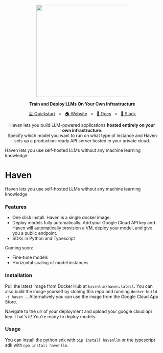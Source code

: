 <p align="center">
  <a href="https://havenllm.com"><img src="https://github.com/havenhq/haven/assets/122226645/3ce54c45-668d-42c9-84fb-c62d8d38b643" width="300"/></a>
</p>

<p align="center">
    <b>Train and Deploy LLMs On Your Own Infrastructure</b>
</p>

<div align="center">

[💻 Quickstart]()
<span>&nbsp;&nbsp;•&nbsp;&nbsp;</span>
[🏠 Website]()
<span>&nbsp;&nbsp;•&nbsp;&nbsp;</span>
[📄 Docs]()
<span>&nbsp;&nbsp;•&nbsp;&nbsp;</span>
[💬 Slack]()

<p align="center">
    Haven lets you build LLM-powered applications <b>hosted entirely on your own infrastructure</b>.<br>
    Specify which model you want to run on what type of instance and Haven sets up a production-ready API server hosted in your private cloud.
</p>


</div>

Haven lets you use self-hosted LLMs without any machine learning knowledge



# Haven

Haven lets you use self-hosted LLMs without any machine learning knowledge

### Features

- One click install. Haven is a single docker image.
- Deploy models fully automatically. Add your Google Cloud API key and Haven will automatically provision a VM, deploy your model, and give you a public endpoint.
- SDKs in Python and Typescript

Coming soon:

- Fine-tune models
- Horizontal scaling of model instances

### Installation

Pull the latest image from Docker Hub at `havenllm/haven:latest`. You can also build the image yourself by cloning this repo and running `docker build -t haven .`. Alternatively you can use the image from the Google Cloud App Store.

Navigate to the url of your deployment and upload your google cloud api key. That's it! You're ready to deploy models.

### Usage

You can install the python sdk with `pip install havenllm` or the typescript sdk with `npm install havenllm`.
